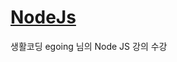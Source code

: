 # [NodeJs](https://www.inflearn.com/course/nodejs-%EA%B0%95%EC%A2%8C-%EC%83%9D%ED%99%9C%EC%BD%94%EB%94%A9#curriculum)

생활코딩 egoing 님의 Node JS 강의 수강